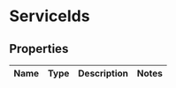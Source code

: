 
# ServiceIds

## Properties
Name | Type | Description | Notes
------------ | ------------- | ------------- | -------------



